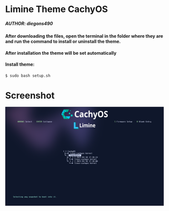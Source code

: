 # Limine Theme CachyOS
##### AUTHOR: diegons490

#### After downloading the files, open the terminal in the folder where they are and run the command to install or uninstall the theme.
#### After installation the theme will be set automatically


#### Install theme:
```shell
$ sudo bash setup.sh
```

# Screenshot
![screenshot](/preview.png?raw=true)
